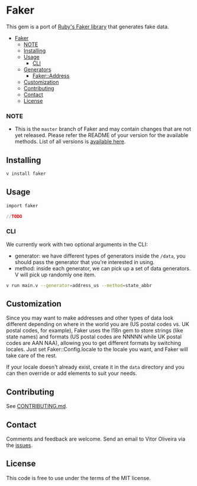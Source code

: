 # Faker

This gem is a port of [Ruby's Faker library](https://github.com/faker-ruby/faker) that generates fake data.

- [Faker](#faker)
    - [NOTE](#note)
  - [Installing](#installing)
  - [Usage](#usage)
    - [CLI](#cli)
  - [Generators](#generators)
    - [Faker::Address](doc/default/address.md)
  - [Customization](#customization)
  - [Contributing](#contributing)
  - [Contact](#contact)
  - [License](#license)

### NOTE
* This is the `master` branch of Faker and may contain changes that are not yet released.
  Please refer the README of your version for the available methods.
  List of all versions is [available here](https://github.com/vbrazo/faker/releases).

## Installing
```bash
v install faker
```

## Usage
```v
import faker

//TODO
```

### CLI

We currently work with two optional arguments in the CLI:
- generator: we have different types of generators inside the `/data`, you should pass the generator that you're interested in using.
- method: inside each generator, we can pick up a set of data generators. V will pick up randomly one item.

```bash
v run main.v --generator=address_us --method=state_abbr
```

## Customization
Since you may want to make addresses and other types of data look different
depending on where in the world you are (US postal codes vs. UK postal codes,
for example), Faker uses the I18n gem to store strings (like state names) and
formats (US postal codes are NNNNN while UK postal codes are AAN NAA),
allowing you to get different formats by switching locales.  Just set
Faker::Config.locale to the locale you want, and Faker will take care of the
rest.

If your locale doesn't already exist, create it in the `data` directory
and you can then override or add elements to suit your needs.

## Contributing
See [CONTRIBUTING.md](https://github.com/stympy/faker/blob/master/CONTRIBUTING.md).

## Contact
Comments and feedback are welcome. Send an email to Vitor Oliveira via the [issues](https://github.com/vbrazo/faker/issues).

## License
This code is free to use under the terms of the MIT license.
